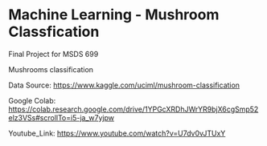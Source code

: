 # Machine Learning - Mushroom Classfication

Final Project for MSDS 699

Mushrooms classification

Data Source: https://www.kaggle.com/uciml/mushroom-classification

Google Colab: https://colab.research.google.com/drive/1YPGcXRDhJWrYR9bjX6cgSmp52elz3VSs#scrollTo=i5-ja_w7yjpw

Youtube_Link: https://www.youtube.com/watch?v=U7dv0vJTUxY
